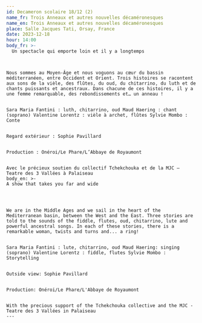 ```yaml
---
id: Decameron scolaire 18/12 (2)
name_fr: Trois Anneaux et autres nouvelles décaméronesques
name_en: Trois Anneaux et autres nouvelles décaméronesques
place: Salle Jacques Tati, Orsay, France
date: 2023-12-18
hour: 14:00
body_fr: >-
  Un spectacle qui emporte loin et il y a longtemps


  ```


  ```


  Nous sommes au Moyen-Âge et nous voguons au cœur du bassin méditerranéen, entre Occident et Orient. Trois histoires se racontent aux sons de la vièle, des flûtes, du oud, du chitarrino, du luth et de chants puissants et ancestraux. Dans chacune de ces histoires, il y a une femme remarquable, des rebondissements et… un anneau !


  Sara Maria Fantini : luth, chitarrino, oud Maud Haering : chant (soprano) Valentine Lorentz : vièle à archet, flûtes Sylvie Mombo : Conte


  Regard extérieur : Sophie Pavillard


  Production : Onéroi/Le Phare/L’Abbaye de Royaumont


  Avec le précieux soutien du collectif Tchekchouka et de la MJC – Teatre des 3 Vallées à Palaiseau
body_en: >-
  A show that takes you far and wide


  ```


  ```


  We are in the Middle Ages and we sail in the heart of the Mediterranean basin, between the West and the East. Three stories are told to the sounds of the fiddle, flutes, oud, chitarrino, lute and powerful ancestral songs. In each of these stories, there is a remarkable woman, twists and turns and... a ring!


  Sara Maria Fantini : lute, chitarrino, oud Maud Haering: singing (soprano) Valentine Lorentz : fiddle, flutes Sylvie Mombo : Storytelling


  Outside view: Sophie Pavillard


  Production: Onéroi/Le Phare/L'Abbaye de Royaumont


  With the precious support of the Tchekchouka collective and the MJC - Teatre des 3 Vallées in Palaiseau
---
```

